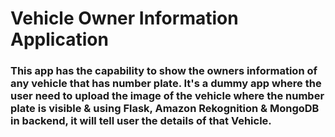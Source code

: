 # Vehicle Owner Information Application

### This app has the capability to show the owners information of any vehicle that has number plate. It's a dummy app where the user need to upload the image of the vehicle where the number plate is visible & using Flask, Amazon Rekognition & MongoDB in backend, it will tell user the details of that Vehicle.
